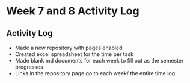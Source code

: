 # Week 7 and 8 Activity Log

## Activity Log
* Made a new repository with pages enabled
* Created excel spreadsheet for the time per task 
* Made blank md documents for each week to fill out as the semester progresses
* Links in the repository page go to each week/ the entire time log

